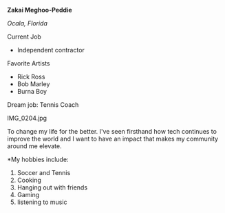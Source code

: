 
**Zakai Meghoo-Peddie**

_Ocala, Florida_

Current Job
- Independent contractor


Favorite Artists
- Rick Ross
- Bob Marley
- Burna Boy

Dream job: Tennis Coach 

IMG_0204.jpg

To change my life for the better. I've seen firsthand how tech continues to improve the world and I want to have an impact that makes my community around me elevate.



*My hobbies include:
1. Soccer and Tennis
2. Cooking 
3. Hanging out with friends
4. Gaming 
5. listening to music

